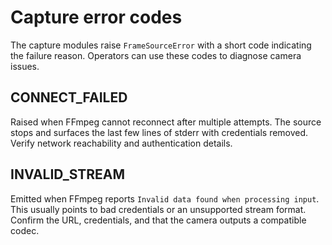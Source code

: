 # Capture error codes

The capture modules raise `FrameSourceError` with a short code indicating the
failure reason. Operators can use these codes to diagnose camera issues.

## CONNECT_FAILED
Raised when FFmpeg cannot reconnect after multiple attempts. The source stops
and surfaces the last few lines of stderr with credentials removed. Verify
network reachability and authentication details.

## INVALID_STREAM
Emitted when FFmpeg reports `Invalid data found when processing input`. This
usually points to bad credentials or an unsupported stream format. Confirm the
URL, credentials, and that the camera outputs a compatible codec.
